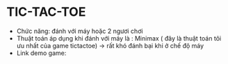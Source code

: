# TIC-TAC-TOE

- Chức năng: đánh với máy hoặc 2 ngươi chơi
- Thuật toán áp dụng khi đánh với máy là : Minimax ( đây là thuật toán tôi ưu nhất của game tictactoe) -> rất khó đánh bại khi ở chế độ máy
- Link demo game:
